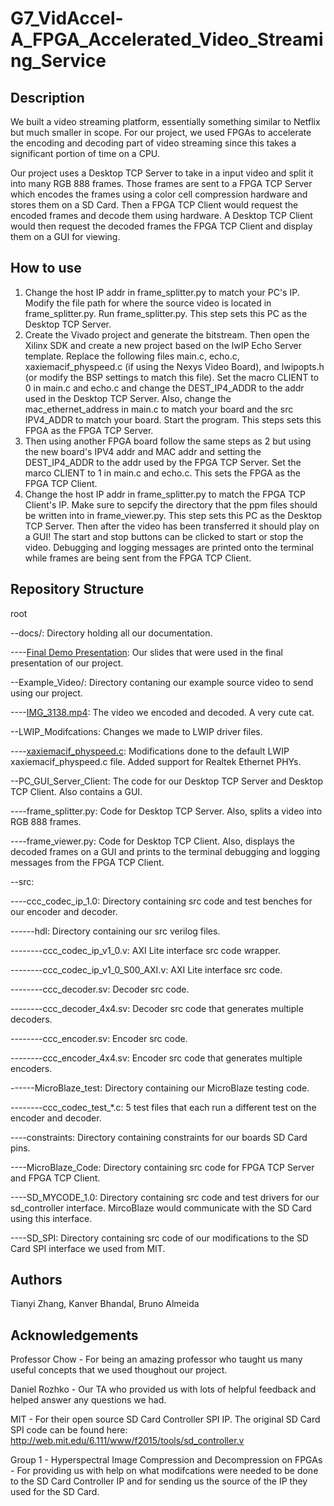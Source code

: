 # G7_VidAccel-A_FPGA_Accelerated_Video_Streaming_Service

## Description

We built a video streaming platform, essentially something similar to Netflix but much smaller in scope. For our project, we used FPGAs to accelerate the encoding and decoding part of video streaming since this takes a significant portion of time on a CPU. 

Our project uses a Desktop TCP Server to take in a input video and split it into many RGB 888 frames. Those frames are sent to a FPGA TCP Server which encodes the frames using a color cell compression hardware and stores them on a SD Card. Then a FPGA TCP Client would request the encoded frames and decode them using hardware. A Desktop TCP Client would then request the decoded frames the FPGA TCP Client and display them on a GUI for viewing.

## How to use

1. Change the host IP addr in frame_splitter.py to match your PC's IP. Modify the file path for where the source video is located in frame_splitter.py. Run frame_splitter.py. This step sets this PC as the Desktop TCP Server.
2. Create the Vivado project and generate the bitstream. Then open the Xilinx SDK and create a new project based on the lwIP Echo Server template. Replace the following files main.c, echo.c, xaxiemacif_physpeed.c (if using the Nexys Video Board), and lwipopts.h (or modify the BSP settings to match this file). Set the macro CLIENT to 0 in main.c and echo.c and change the DEST_IP4_ADDR to the addr used in the Desktop TCP Server. Also, change the mac_ethernet_address in main.c to match your board and the src IPV4_ADDR to match your board. Start the program. This steps sets this FPGA as the FPGA TCP Server.
3. Then using another FPGA board follow the same steps as 2 but using the new board's IPV4 addr and MAC addr and setting the DEST_IP4_ADDR to the addr used by the FPGA TCP Server. Set the marco CLIENT to 1 in main.c and echo.c. This sets the FPGA as the FPGA TCP Client.
4. Change the host IP addr in frame_splitter.py to match the FPGA TCP Client's IP. Make sure to sepcify the directory that the ppm files should be written into in frame_viewer.py. This step sets this PC as the Desktop TCP Server. Then after the video has been transferred it should play on a GUI! The start and stop buttons can be clicked to start or stop the video. Debugging and logging messages are printed onto the terminal while frames are being sent from the FPGA TCP Client.

## Repository Structure

root

--docs/: Directory holding all our documentation.

----[Final Demo Presentation](https://github.com/KanverB/G7_VidAccel-A_FPGA_Accelerated_Video_Streaming_Service/blob/main/docs/Final%20Demo%20Presentation.pdf): Our slides that were used in the final presentation of our project.

--Example_Video/: Directory contaning our example source video to send using our project.

----[IMG_3138.mp4](https://github.com/KanverB/G7_VidAccel-A_FPGA_Accelerated_Video_Streaming_Service/blob/main/Example_Video/IMG_3138.mp4): The video we encoded and decoded. A very cute cat.

--LWIP_Modifcations\: Changes we made to LWIP driver files.

----[xaxiemacif_physpeed.c](https://github.com/KanverB/G7_VidAccel-A_FPGA_Accelerated_Video_Streaming_Service/blob/main/LWIP_Modifcations/xaxiemacif_physpeed.c): Modifications done to the default LWIP xaxiemacif_physpeed.c file. Added support for Realtek Ethernet PHYs.

--PC_GUI_Server_Client: The code for our Desktop TCP Server and Desktop TCP Client. Also contains a GUI.

----frame_splitter.py: Code for Desktop TCP Server. Also, splits a video into RGB 888 frames.

----frame_viewer.py: Code for Desktop TCP Client. Also, displays the decoded frames on a GUI and prints to the terminal debugging and logging messages from the FPGA TCP Client.

--src:

----ccc_codec_ip_1.0: Directory containing src code and test benches for our encoder and decoder.

------hdl: Directory containing our src verilog files.

--------ccc_codec_ip_v1_0.v: AXI Lite interface src code wrapper.

--------ccc_codec_ip_v1_0_S00_AXI.v: AXI Lite interface src code.

--------ccc_decoder.sv: Decoder src code.

--------ccc_decoder_4x4.sv: Decoder src code that generates multiple decoders.

--------ccc_encoder.sv: Encoder src code.

--------ccc_encoder_4x4.sv: Encoder src code that generates multiple encoders.

------MicroBlaze_test: Directory containing our MicroBlaze testing code.

--------ccc_codec_test_\*.c: 5 test files that each run a different test on the encoder and decoder.

----constraints: Directory containing constraints for our boards SD Card pins.

----MicroBlaze_Code: Directory containing src code for FPGA TCP Server and FPGA TCP Client.

----SD_MYCODE_1.0: Directory containing src code and test drivers for our sd_controller interface. MircoBlaze would communicate with the SD Card using this interface. 

----SD_SPI: Directory containing src code of our modifications to the SD Card SPI interface we used from MIT. 

## Authors

Tianyi Zhang,
Kanver Bhandal,
Bruno Almeida 

## Acknowledgements
Professor Chow - For being an amazing professor who taught us many useful concepts that we used thoughout our project. 

Daniel Rozhko - Our TA who provided us with lots of helpful feedback and helped answer any questions we had.

MIT - For their open source SD Card Controller SPI IP. The original SD Card SPI code can be found here: http://web.mit.edu/6.111/www/f2015/tools/sd_controller.v

Group 1 - Hyperspectral Image Compression and Decompression on FPGAs - For providing us with help on what modifcations were needed to be done to the SD Card Controller IP and for sending us the source of the IP they used for the SD Card.
